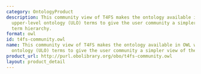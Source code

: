 ```yaml
---
category: OntologyProduct
description: This community view of T4FS makes the ontology available in OWL without
  upper-level ontology (ULO) terms to give the user community a simpler view of the
  term hierarchy.
format: owl
id: t4fs-community.owl
name: This community view of T4FS makes the ontology available in OWL without upper-level
  ontology (ULO) terms to give the user community a simpler view of the term hierarchy.
product_url: http://purl.obolibrary.org/obo/t4fs-community.owl
layout: product_detail
---
```

